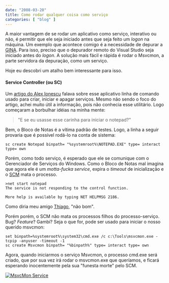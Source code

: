 ```yaml
---
date: "2008-03-20"
title: Como rodar qualquer coisa como serviço
categories: [ "blog" ]
---
```

A maior vantagem de se rodar um aplicativo como serviço, interativo ou não, é permitir que ele seja iniciado antes que seja feito um _logon_ na máquina. Um exemplo que acontece comigo é a necessidade de depurar a [GINA](http://www.caloni.com.br/gina-x-credential-provider). Para isso, preciso que o depurador remoto do Visual Studio seja iniciado antes do _logon_. A solução mais fácil e rápida é rodar o Msvcmon, a parte servidora da depuração, como um serviço.

Hoje eu descobri um atalho bem interessante para isso.

#### Service Controller (ou SC)

Um [artigo do Alex Ionescu](http://www.alex-ionescu.com/?p=59) falava sobre esse aplicativo linha de comando usado para criar, iniciar e apagar serviços. Mesmo não sendo o foco do artigo, achei muito útil a informação, pois não conhecia esse utilitário. Logo começaram a borbulhar idéias na minha mente:

<blockquote>"E se eu usasse esse carinha para iniciar o notepad?"</blockquote>

Bem, o Bloco de Notas é a vítima padrão de testes. Logo, a linha a seguir provaria que é possível rodá-lo na conta de sistema:

    
    sc create Notepad binpath= "%systemroot%\NOTEPAD.EXE" type= interact type= own

Porém, como todo serviço, é esperado que ele se comunique com o Gerenciador de Serviços do Windows. Como o Bloco de Notas mal imagina que agora ele é um _motta-fucka_ _service_, expira o _timeout_ de inicialização e o [SCM](http://msdn2.microsoft.com/en-us/library/ms685150.aspx) mata o processo.

    
    >net start notepad
    The service is not responding to the control function.
    
    More help is available by typing NET HELPMSG 2186.

Como diria meu amigo [Thiago](http://codebehind.wordpress.com/), "não bom".

Porém porém, o SCM não mata os processos filhos do processo-serviço. Bug? _Feature_? Gambi? Seja o que for, pode ser usado para iniciar o nosso querido msvcmon:

    
    set binpath=%systemroot%\system32\cmd.exe /c c:\Tools\msvcmon.exe -tcpip -anyuser -timeout -1
    sc create Msvcmon binpath= "%binpath%" type= interact type= own

Agora, quando iniciarmos o serviço Msvcmon, o processo cmd.exe será criado, que por sua vez irá rodar o msvcmon.exe que queríamos, e ficará esperando inocentemente pela sua "funesta morte" pelo SCM.

[![MsvcMon Service](/images/y7WmPEK.png)](/images/msvcmon-service.png)
